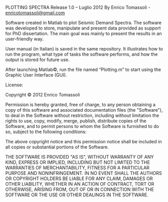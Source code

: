 PLOTTING SPECTRA
Release 1.0 – Luglio 2012
By Enrico Tomassoli - enricotomassoli@gmail.com

Software created in Matlab to plot Seismic Demand Spectra. The software was developed to store, manipulate and present data provided as support for PhD dissertation. The main goal was mainly to present the results in an user-friendly way.

User manual (in Italian) is saved in the same repository. It illustrates how to run the program, what type of tasks the software performs, and how the output is stored for future use.

After launching Matlab©, run the file named  “Plotting.m” to start using the Graphic User Interface (GUI).

License:

Copyright © 2012 Enrico Tomassoli

Permission is hereby granted, free of charge, to any person obtaining a copy of this software and associated documentation files (the "Software"), to deal in the Software without restriction, including without limitation the rights to use, copy, modify, merge, publish, distribute copies of the Software, and to permit persons to whom the Software is furnished to do so, subject to the following conditions:

The above copyright notice and this permission notice shall be included in all copies or substantial portions of the Software.

THE SOFTWARE IS PROVIDED "AS IS", WITHOUT WARRANTY OF ANY KIND, EXPRESS OR IMPLIED, INCLUDING BUT NOT LIMITED TO THE WARRANTIES OF MERCHANTABILITY, FITNESS FOR A PARTICULAR PURPOSE AND NONINFRINGEMENT. IN NO EVENT SHALL THE AUTHORS OR COPYRIGHT HOLDERS BE LIABLE FOR ANY CLAIM, DAMAGES OR OTHER LIABILITY, WHETHER IN AN ACTION OF CONTRACT, TORT OR OTHERWISE, ARISING FROM, OUT OF OR IN CONNECTION WITH THE SOFTWARE OR THE USE OR OTHER DEALINGS IN THE SOFTWARE.
